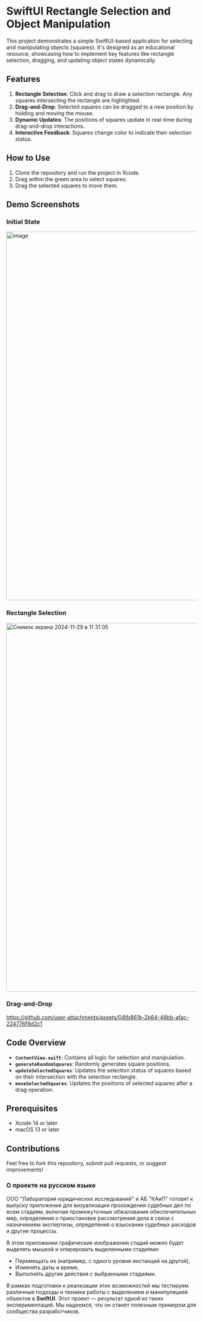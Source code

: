 # SwiftUI Rectangle Selection and Object Manipulation

This project demonstrates a simple SwiftUI-based application for selecting and manipulating objects (squares). It's designed as an educational resource, showcasing how to implement key features like rectangle selection, dragging, and updating object states dynamically.

## Features
1. **Rectangle Selection**: Click and drag to draw a selection rectangle. Any squares intersecting the rectangle are highlighted.
2. **Drag-and-Drop**: Selected squares can be dragged to a new position by holding and moving the mouse.
3. **Dynamic Updates**: The positions of squares update in real-time during drag-and-drop interactions.
4. **Interactive Feedback**: Squares change color to indicate their selection status.

## How to Use
1. Clone the repository and run the project in Xcode.
2. Drag within the green area to select squares.
3. Drag the selected squares to move them.

## Demo Screenshots
### Initial State

<img width="973" alt="image" src="https://github.com/user-attachments/assets/434339ff-75b4-426b-adf3-2d472d1e8b3e">

### Rectangle Selection

<img width="973" alt="Снимок экрана 2024-11-29 в 11 31 05" src="https://github.com/user-attachments/assets/a0ace3d2-9f5f-4837-a77f-9983137a1b68">


### Drag-and-Drop

https://github.com/user-attachments/assets/04fb861b-2b64-46bb-afac-224776f9d2c1



## Code Overview
- **`ContentView.swift`**: Contains all logic for selection and manipulation.
- **`generateRandomSquares`**: Randomly generates square positions.
- **`updateSelectedSquares`**: Updates the selection status of squares based on their intersection with the selection rectangle.
- **`moveSelectedSquares`**: Updates the positions of selected squares after a drag operation.

## Prerequisites
- Xcode 14 or later
- macOS 13 or later

## Contributions
Feel free to fork this repository, submit pull requests, or suggest improvements!

### О проекте на русском языке  

ООО "Лаборатория юридических исследований" и АБ "КАиП" готовят к выпуску приложение для визуализации прохождения судебных дел по всем стадиям, включая промежуточные обжалования обеспечительных мер, определения о приостановке рассмотрения дела в связи с назначением экспертизы, определения о взыскании судебных расходов и другие процессы.  

В этом приложении графические изображения стадий можно будет выделять мышкой и оперировать выделенными стадиями:  
- Перемещать их (например, с одного уровня инстанций на другой),  
- Изменять даты и время,  
- Выполнять другие действия с выбранными стадиями.  

В рамках подготовки к реализации этих возможностей мы тестируем различные подходы и техники работы с выделением и манипуляцией объектов в **SwiftUI**. Этот проект — результат одной из таких экспериментаций. Мы надеемся, что он станет полезным примером для сообщества разработчиков.

